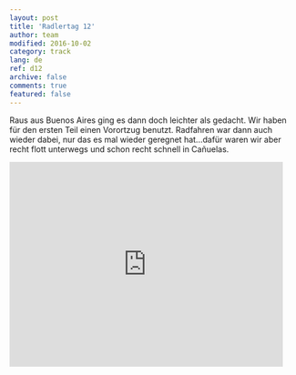```yaml
---   
layout: post 
title: 'Radlertag 12'  
author: team 
modified: 2016-10-02
category: track 
lang: de 
ref: d12
archive: false 
comments: true 
featured: false 
--- 
```


 Raus aus Buenos Aires ging es dann doch leichter als gedacht. Wir haben für den ersten Teil einen Vorortzug benutzt. Radfahren war dann auch wieder dabei, nur das es mal wieder geregnet hat...dafür waren wir aber recht flott unterwegs und schon recht schnell in Cañuelas.                                                                                                                                                                                                                              

<iframe width='480' height='360' src='http://track-kit.net/maps_s3/?v=embed&track=230346.gpx' frameborder='0' allowfullscreen></iframe>